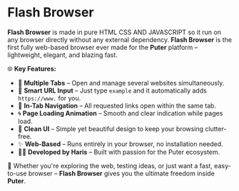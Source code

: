 # Flash Browser
**Flash Browser** is made in pure HTML CSS AND JAVASCRIPT so it run on any browser directly without any external dependency.
**Flash Browser** is the first fully web-based browser ever made for the **Puter** platform – lightweight, elegant, and blazing fast.

🌐 **Key Features:**

- 🧩 **Multiple Tabs** – Open and manage several websites simultaneously.  
- 🧠 **Smart URL Input** – Just type `example` and it automatically adds `https://www.` for you.  
- 🔁 **In-Tab Navigation** – All requested links open within the same tab.  
- 🌀 **Page Loading Animation** – Smooth and clear indication while pages load.  
- 🧼 **Clean UI** – Simple yet beautiful design to keep your browsing clutter-free.  
- ✨ **Web-Based** – Runs entirely in your browser, no installation needed.  
- 👨‍💻 **Developed by Haris** – Built with passion for the Puter ecosystem.

🧭 Whether you're exploring the web, testing ideas, or just want a fast, easy-to-use browser – **Flash Browser** gives you the ultimate freedom inside **Puter**.
